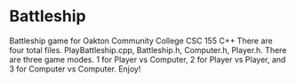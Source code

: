 # Battleship
Battleship game for Oakton Community College CSC 155 C++
There are four total files. PlayBattleship.cpp, Battleship.h, Computer.h, Player.h.
There are three game modes. 1 for Player vs Computer, 2 for Player vs Player, and 3 for Computer vs Computer.
Enjoy!
